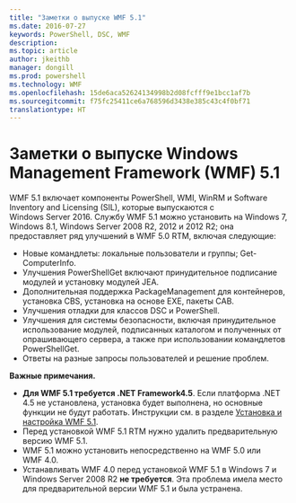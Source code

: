 ```yaml
---
title: "Заметки о выпуске WMF 5.1"
ms.date: 2016-07-27
keywords: PowerShell, DSC, WMF
description: 
ms.topic: article
author: jkeithb
manager: dongill
ms.prod: powershell
ms.technology: WMF
ms.openlocfilehash: 15de6aca52624134998b2d08fcfff9e1bcc1af7b
ms.sourcegitcommit: f75fc25411ce6a768596d3438e385c43c4f0bf71
translationtype: HT
---
```

# <a name="windows-management-framework-wmf-51-release-notes"></a>Заметки о выпуске Windows Management Framework (WMF) 5.1 #

WMF 5.1 включает компоненты PowerShell, WMI, WinRM и Software Inventory and Licensing (SIL), которые выпускаются с Windows Server 2016. Службу WMF 5.1 можно установить на Windows 7, Windows 8.1, Windows Server 2008 R2, 2012 и 2012 R2; она предоставляет ряд улучшений в WMF 5.0 RTM, включая следующие:

- Новые командлеты: локальные пользователи и группы; Get-ComputerInfo.
- Улучшения PowerShellGet включают принудительное подписание модулей и установку модулей JEA.
- Дополнительная поддержка PackageManagement для контейнеров, установка CBS, установка на основе EXE, пакеты CAB.
- Улучшения отладки для классов DSC и PowerShell.
- Улучшения для системы безопасности, включая принудительное использование модулей, подписанных каталогом и полученных от опрашивающего сервера, а также при использовании командлетов PowerShellGet.
- Ответы на разные запросы пользователей и решение проблем.

**Важные примечания.**

- **Для WMF 5.1 требуется .NET Framework4.5**. Если платформа .NET 4.5 не установлена, установка будет выполнена, но основные функции не будут работать. Инструкции см. в разделе [Установка и настройка WMF 5.1](https://msdn.microsoft.com/en-us/powershell/wmf/5.1/install-configure). 
- Перед установкой WMF 5.1 RTM нужно удалить предварительную версию WMF 5.1.
- WMF 5.1 можно установить непосредственно на WMF 5.0 или WMF 4.0.
- Устанавливать WMF 4.0 перед установкой WMF 5.1 в Windows 7 и Windows Server 2008 R2 __не требуется__. Эта проблема имела место для предварительной версии WMF 5.1 и была устранена.  


